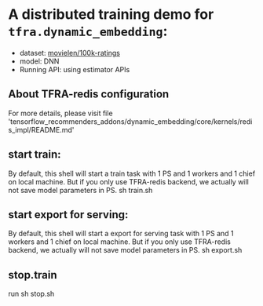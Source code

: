 # A distributed training demo for `tfra.dynamic_embedding`:

- dataset: [movielen/100k-ratings](https://www.tensorflow.org/datasets/catalog/movielens#movielens100k-ratings)
- model: DNN
- Running API: using estimator APIs

## About TFRA-redis configuration
For more details, please visit file 'tensorflow_recommenders_addons/dynamic_embedding/core/kernels/redis_impl/README.md'

## start train:
By default, this shell will start a train task with 1 PS and 1 workers and 1 chief on local machine.
But if you only use TFRA-redis backend, we actually will not save model parameters in PS.
sh train.sh

## start export for serving:
By default, this shell will start a export for serving task with 1 PS and 1 workers and 1 chief on local machine.
But if you only use TFRA-redis backend, we actually will not save model parameters in PS.
sh export.sh

## stop.train
run sh stop.sh